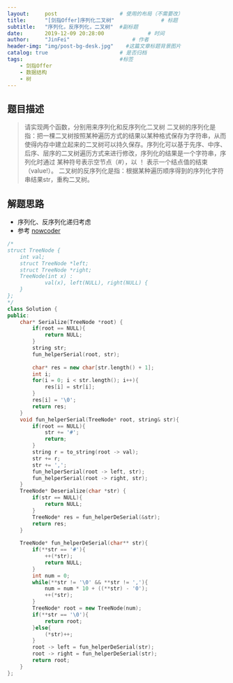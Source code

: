 ```yaml
---
layout:     post                    # 使用的布局（不需要改） 
title:      "[剑指Offer]序列化二叉树"               # 标题  
subtitle:   "序列化，反序列化，二叉树"  #副标题 
date:       2019-12-09 20:28:00              # 时间 
author:     "JinFei"                    # 作者 
header-img: "img/post-bg-desk.jpg"    #这篇文章标题背景图片 
catalog: true                       # 是否归档 
tags:                               #标签     
    - 剑指Offer 
    - 数据结构
    - 树
---
```


## 题目描述
> 请实现两个函数，分别用来序列化和反序列化二叉树
> 二叉树的序列化是指：把一棵二叉树按照某种遍历方式的结果以某种格式保存为字符串，从而使得内存中建立起来的二叉树可以持久保存。序列化可以基于先序、中序、后序、层序的二叉树遍历方式来进行修改，序列化的结果是一个字符串，序列化时通过 某种符号表示空节点（#），以 ！ 表示一个结点值的结束（value!）。
> 二叉树的反序列化是指：根据某种遍历顺序得到的序列化字符串结果str，重构二叉树。

## 解题思路

- 序列化、反序列化递归考虑
- 参考  [nowcoder](https://www.nowcoder.com/questionTerminal/cf7e25aa97c04cc1a68c8f040e71fb84)

```C++
/*
struct TreeNode {
    int val;
    struct TreeNode *left;
    struct TreeNode *right;
    TreeNode(int x) :
            val(x), left(NULL), right(NULL) {
    }
};
*/
class Solution {
public:
    char* Serialize(TreeNode *root) {   
        if(root == NULL){
            return NULL;
        }
        string str;
        fun_helperSerial(root, str);
        
        char* res = new char[str.length() + 1];
        int i;
        for(i = 0; i < str.length(); i++){
            res[i] = str[i];
        }
        res[i] = '\0';
        return res;
    }
    void fun_helperSerial(TreeNode* root, string& str){
        if(root == NULL){
            str += '#';
            return;
        }
        string r = to_string(root -> val);
        str += r;
        str += ',';
        fun_helperSerial(root -> left, str);
        fun_helperSerial(root -> right, str);
    }
    TreeNode* Deserialize(char *str) {
        if(str == NULL){
            return NULL;
        }
        TreeNode* res = fun_helperDeSerial(&str);
        return res;
    }
    
    TreeNode* fun_helperDeSerial(char** str){
        if(**str == '#'){
            ++(*str);
            return NULL;
        }
        int num = 0;
        while(**str != '\0' && **str != ','){
            num = num * 10 + ((**str) - '0');
            ++(*str);
        }
        TreeNode* root = new TreeNode(num);
        if(**str == '\0'){
            return root;
        }else{
            (*str)++;
        }
        root -> left = fun_helperDeSerial(str);
        root -> right = fun_helperDeSerial(str);
        return root;
    }
};
```

  